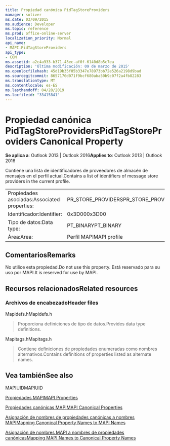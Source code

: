 ```yaml
---
title: Propiedad canónica PidTagStoreProviders
manager: soliver
ms.date: 03/09/2015
ms.audience: Developer
ms.topic: reference
ms.prod: office-online-server
localization_priority: Normal
api_name:
- MAPI.PidTagStoreProviders
api_type:
- COM
ms.assetid: a2c4a933-b371-43ec-af0f-6140d8b5c7ea
description: 'Última modificación: 09 de marzo de 2015'
ms.openlocfilehash: 45d19b35f05b3347e78973bb72e526a2198d9bad
ms.sourcegitcommit: 8657170d071f9bcf680aba50b9c07f2a4fb82283
ms.translationtype: MT
ms.contentlocale: es-ES
ms.lasthandoff: 04/28/2019
ms.locfileid: "33415841"
---
```

# <a name="pidtagstoreproviders-canonical-property"></a><span data-ttu-id="3553b-103">Propiedad canónica PidTagStoreProviders</span><span class="sxs-lookup"><span data-stu-id="3553b-103">PidTagStoreProviders Canonical Property</span></span>

  
  
<span data-ttu-id="3553b-104">**Se aplica a**: Outlook 2013 | Outlook 2016</span><span class="sxs-lookup"><span data-stu-id="3553b-104">**Applies to**: Outlook 2013 | Outlook 2016</span></span> 
  
<span data-ttu-id="3553b-105">Contiene una lista de identificadores de proveedores de almacén de mensajes en el perfil actual.</span><span class="sxs-lookup"><span data-stu-id="3553b-105">Contains a list of identifiers of message store providers in the current profile.</span></span>
  
|||
|:-----|:-----|
|<span data-ttu-id="3553b-106">Propiedades asociadas:</span><span class="sxs-lookup"><span data-stu-id="3553b-106">Associated properties:</span></span>  <br/> |<span data-ttu-id="3553b-107">PR_STORE_PROVIDERS</span><span class="sxs-lookup"><span data-stu-id="3553b-107">PR_STORE_PROVIDERS</span></span>  <br/> |
|<span data-ttu-id="3553b-108">Identificador:</span><span class="sxs-lookup"><span data-stu-id="3553b-108">Identifier:</span></span>  <br/> |<span data-ttu-id="3553b-109">0x3D00</span><span class="sxs-lookup"><span data-stu-id="3553b-109">0x3D00</span></span>  <br/> |
|<span data-ttu-id="3553b-110">Tipo de datos:</span><span class="sxs-lookup"><span data-stu-id="3553b-110">Data type:</span></span>  <br/> |<span data-ttu-id="3553b-111">PT_BINARY</span><span class="sxs-lookup"><span data-stu-id="3553b-111">PT_BINARY</span></span>  <br/> |
|<span data-ttu-id="3553b-112">Área:</span><span class="sxs-lookup"><span data-stu-id="3553b-112">Area:</span></span>  <br/> |<span data-ttu-id="3553b-113">Perfil MAPI</span><span class="sxs-lookup"><span data-stu-id="3553b-113">MAPI profile</span></span>  <br/> |
   
## <a name="remarks"></a><span data-ttu-id="3553b-114">Comentarios</span><span class="sxs-lookup"><span data-stu-id="3553b-114">Remarks</span></span>

<span data-ttu-id="3553b-115">No utilice esta propiedad.</span><span class="sxs-lookup"><span data-stu-id="3553b-115">Do not use this property.</span></span> <span data-ttu-id="3553b-116">Está reservado para su uso por MAPI.</span><span class="sxs-lookup"><span data-stu-id="3553b-116">It is reserved for use by MAPI.</span></span>
  
## <a name="related-resources"></a><span data-ttu-id="3553b-117">Recursos relacionados</span><span class="sxs-lookup"><span data-stu-id="3553b-117">Related resources</span></span>

### <a name="header-files"></a><span data-ttu-id="3553b-118">Archivos de encabezado</span><span class="sxs-lookup"><span data-stu-id="3553b-118">Header files</span></span>

<span data-ttu-id="3553b-119">Mapidefs.h</span><span class="sxs-lookup"><span data-stu-id="3553b-119">Mapidefs.h</span></span>
  
> <span data-ttu-id="3553b-120">Proporciona definiciones de tipo de datos.</span><span class="sxs-lookup"><span data-stu-id="3553b-120">Provides data type definitions.</span></span>
    
<span data-ttu-id="3553b-121">Mapitags.h</span><span class="sxs-lookup"><span data-stu-id="3553b-121">Mapitags.h</span></span>
  
> <span data-ttu-id="3553b-122">Contiene definiciones de propiedades enumeradas como nombres alternativos.</span><span class="sxs-lookup"><span data-stu-id="3553b-122">Contains definitions of properties listed as alternate names.</span></span>
    
## <a name="see-also"></a><span data-ttu-id="3553b-123">Vea también</span><span class="sxs-lookup"><span data-stu-id="3553b-123">See also</span></span>



[<span data-ttu-id="3553b-124">MAPIUID</span><span class="sxs-lookup"><span data-stu-id="3553b-124">MAPIUID</span></span>](mapiuid.md)


[<span data-ttu-id="3553b-125">Propiedades MAPI</span><span class="sxs-lookup"><span data-stu-id="3553b-125">MAPI Properties</span></span>](mapi-properties.md)
  
[<span data-ttu-id="3553b-126">Propiedades canónicas MAPI</span><span class="sxs-lookup"><span data-stu-id="3553b-126">MAPI Canonical Properties</span></span>](mapi-canonical-properties.md)
  
[<span data-ttu-id="3553b-127">Asignación de nombres de propiedades canónicas a nombres MAPI</span><span class="sxs-lookup"><span data-stu-id="3553b-127">Mapping Canonical Property Names to MAPI Names</span></span>](mapping-canonical-property-names-to-mapi-names.md)
  
[<span data-ttu-id="3553b-128">Asignación de nombres MAPI a nombres de propiedades canónicas</span><span class="sxs-lookup"><span data-stu-id="3553b-128">Mapping MAPI Names to Canonical Property Names</span></span>](mapping-mapi-names-to-canonical-property-names.md)


